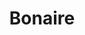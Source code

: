 ---
title: "Bonaire"
introtext: ""
introimage: "https://lh3.googleusercontent.com/0xsgwh0T3h6GQgU3k8oYVv8Cgz7Uma6drOd_sHDb2I5ElE6pmE7RHAlwUP1hHILNZDtAG_LXDBmtwmwQ3LMh6bQFiWFgU0k-im_CLPBGHiYK3tsILPNkWBYlajY-qRtz7NuEYA4ttQ=w800"
surface: "288"
inhabitants: "20.000"
rate: "1,11"
valuta: "dollar"
need_to_know_text: ""
need_to_know_more_text: ""
fact_one_text: ""
fact_two_text: ""
bigmac_index: ""
images: "https://lh3.googleusercontent.com/f3vwYGs5T5FIk4dmmYDg1nrv7MvQXj4UzF--evB6oGKlEHCaXumuXZhaM1iqXHf6sveb7h48hI-4w2-uI5F7tOoXazneIE5R_YVUmZMUzAJdwJZUJy8UXusv8W89oLAHvAcWa6-HWA=w800|https://lh3.googleusercontent.com/UEkQal9yjkxo2o6krhl59S-q-npGwdVpGP3hjyBEMcZcJyb4IjPmsK3YyoDAhQY_BoPV4mCn1_MFf-nryd2A1whmh_x0hKLbl5g7-j_-DXjMn5JYjEBKMIQYz_jspi9_lsL8-gIv4w=w800|https://lh3.googleusercontent.com/FkwtGl0n4LKbv1YR9Tdclhm8U_w3HcvAuELS7v_EeqvPO1C_m0btk-G4xYf0_nW9fkCC5DOEmOLNBURXBNO71fibVKbUm1QfStHxs1UED2inIcg5NHPJ-oV2ZVq-xAnl73unmZqMJA=w800|https://lh3.googleusercontent.com/IFiIO4Uonuahd-THpOMn23GVfcCfnxIqWmiwsovCZHRGjaYhQ2d1CV2wEzT3wywkpg4bZ0gp6200OLQef7L3_Jc2itATgoCUDSTP4YNoYOOK2ZhSHW1_F0EzETaYsV8oINeJCTBorA=w800"
flight_button_title: ""
flight_button_url: ""
inspiration_url: ""
country_code: ""
hotels_url: ""
continent: "Noord-Amerika"
---